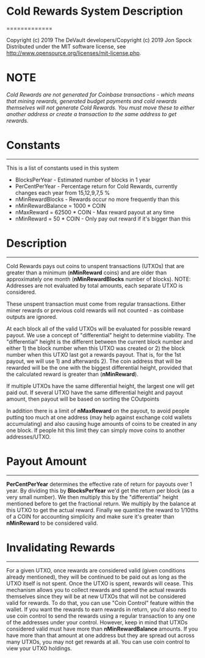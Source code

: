 # Cold Rewards System Description

=============

Copyright (c) 2019 The DeVault developers/Copyright (c) 2019 Jon Spock
Distributed under the MIT software license, see http://www.opensource.org/licenses/mit-license.php.


# NOTE
*Cold Rewards are not generated for Coinbase transactions - which means that mining rewards, generated budget payments and cold rewards themselves will not generate Cold Rewards. You must move these to either another address or create a transaction to the same address to get rewards.*


# Constants
---------------------

This is a list of constants used in this system

* BlocksPerYear    - Estimated number of blocks in 1 year
* PerCentPerYear   - Percentage return for Cold Rewards, currently changes each year from 15,12,9,7,5 %
* nMinRewardBlocks  - Rewards occur no more frequently than this
* nMinRewardBalance = 1000 * COIN
* nMaxReward = 62500 * COIN - Max reward payout at any time
* nMinReward =  50 * COIN  - Only pay out reward if it's bigger than this

# Description
---------------------

Cold Rewards pays out coins to unspent transactions (UTXOs) that are greater than a minimum (**nMinReward** coins) and are older than approximately one month (**nMinRewardBlocks** number of blocks). NOTE: Addresses are not evaluated by total amounts, each separate UTXO is considered.

These unspent transaction must come from regular transactions. Either miner rewards or previous cold rewards will not counted - as coinbase outputs are ignored.

At each block all of the valid UTXOs will be evaluated for possible reward payout. We use a concept of "differential" height to determine viability. The "differential" height is the different between the current block number and either 1) the block number when this UTXO was created or 2) the block number when this UTXO last got a rewards payout. That is, for the 1st payout, we will use 1) and afterwards 2). The coin address that will be rewarded will be the one with the biggest differential height, provided that the calculated reward is greater than (**nMinReward**).

If multiple UTXOs have the same differential height, the largest one will get paid out. If several UTXO have the same differential height and payout amount, then payout will be based on sorting the COutpoints

In addition there is a limit of **nMaxReward** on the payout, to avoid people putting too much at one address (may help against exchange cold wallets accumulating) and also causing huge amounts of coins to be created in any one block. If people hit this limit they can simply move coins to another addresses/UTXO.

# Payout Amount
---------------------

**PerCentPerYear** determines the effective rate of return for payouts over 1 year. By dividing this by **BlocksPerYear** we'd get the return per block (as a very small number). We then multiply this by the "differential" height mentioned before to get the fractional return. We multiply by the balance at this UTXO to get the actual reward. Finally we quantize the reward to 1/10ths of a COIN for accounting simplicity and make sure it's greater than **nMinReward** to be considered valid.

# Invalidating Rewards
---------------------

For a given UTXO, once rewards are considered valid (given conditions already mentioned), they will be continued to be paid out as long as the UTXO itself is not spent. Once the UTXO is spent, rewards will cease.
This mechanism allows you to collect rewards and spend the actual rewards themselves since they will be at new UTXOs that will not be considered valid for rewards. To do that, you can use "Coin Control" feature within the wallet. If you want the rewards to earn rewards in return, you'd also need to use coin control to send the rewards using a regular transaction to any one of the addresses under your control. However, keep in mind that UTXOs considered valid must have more than **nMinRewardBalance** amounts. If you have more than that amount at one address but they are spread out across many UTXOs, you may not get rewards at all. You can use coin control to view your UTXO holdings. 











